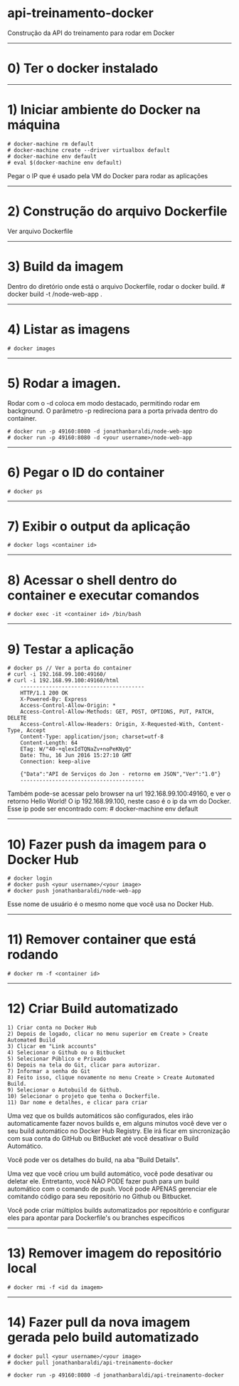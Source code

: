 # api-treinamento-docker
Construção da API do treinamento para rodar em Docker

-------------------------------------------------------
# 0) Ter o docker instalado

-------------------------------------------------------
# 1) Iniciar ambiente do Docker na máquina
	# docker-machine rm default
	# docker-machine create --driver virtualbox default
	# docker-machine env default
	# eval $(docker-machine env default)
Pegar o IP que é usado pela VM do Docker para rodar as aplicações

-------------------------------------------------------
# 2) Construção do arquivo Dockerfile
Ver arquivo Dockerfile

-------------------------------------------------------
# 3) Build da imagem 
Dentro do diretório onde está o arquivo Dockerfile, rodar o docker build.
	# docker build -t <your username>/node-web-app .

-------------------------------------------------------
# 4) Listar as imagens 
	# docker images

-------------------------------------------------------
# 5) Rodar a imagen. 
Rodar com o -d coloca em modo destacado, permitindo rodar em background. O parâmetro -p redireciona para a porta privada dentro do container.
	
	# docker run -p 49160:8080 -d jonathanbaraldi/node-web-app
	# docker run -p 49160:8080 -d <your username>/node-web-app

-------------------------------------------------------
# 6) Pegar o ID do container
	# docker ps

-------------------------------------------------------
# 7) Exibir o output da aplicação
	# docker logs <container id>

-------------------------------------------------------
# 8) Acessar o shell  dentro do container e executar comandos
	# docker exec -it <container id> /bin/bash

-------------------------------------------------------
# 9) Testar a aplicação
	# docker ps // Ver a porta do container
	# curl -i 192.168.99.100:49160/
	# curl -i 192.168.99.100:49160/html
		---------------------------------------
		HTTP/1.1 200 OK
		X-Powered-By: Express
		Access-Control-Allow-Origin: *
		Access-Control-Allow-Methods: GET, POST, OPTIONS, PUT, PATCH, DELETE
		Access-Control-Allow-Headers: Origin, X-Requested-With, Content-Type, Accept
		Content-Type: application/json; charset=utf-8
		Content-Length: 64
		ETag: W/"40-+qlexIdTQNaZv+noPeKNyQ"
		Date: Thu, 16 Jun 2016 15:27:10 GMT
		Connection: keep-alive

		{"Data":"API de Serviços do Jon - retorno em JSON","Ver":"1.0"}
		---------------------------------------

Também pode-se acessar pelo browser na url 192.168.99.100:49160, e ver o retorno Hello World!
O ip 192.168.99.100, neste caso é o ip da vm do Docker. Esse ip pode ser encontrado com: 
	# docker-machine env default

-------------------------------------------------------
# 10) Fazer push da imagem para o Docker Hub
	# docker login
	# docker push <your username>/<your image>
	# docker push jonathanbaraldi/node-web-app

Esse nome de usuário é o mesmo nome que você usa no Docker Hub.

-------------------------------------------------------
# 11) Remover container que está rodando
	# docker rm -f <container id>


-------------------------------------------------------
# 12) Criar Build automatizado
	1) Criar conta no Docker Hub
	2) Depois de logado, clicar no menu superior em Create > Create Automated Build
	3) Clicar em "Link accounts"
	4) Selecionar o Github ou o Bitbucket
	5) Selecionar Público e Privado
	6) Depois na tela do Git, clicar para autorizar.
	7) Informar a senha do Git
	8) Feito isso, clique novamente no menu Create > Create Automated Build.
	9) Selecionar o Autobuild do Github.
	10) Selecionar o projeto que tenha o Dockerfile.
	11) Dar nome e detalhes, e clicar para criar

Uma vez que os builds automáticos são configurados, eles irão automaticamente fazer novos builds e, em alguns minutos você deve ver o seu build automático no Docker Hub Registry. Ele irá ficar em sincronização com sua conta do GitHub ou BitBucket até você desativar o Build Automático.

Você pode ver os detalhes do build, na aba "Build Details". 

Uma vez que você criou um build automático, você pode desativar ou deletar ele. Entretanto, você NÃO PODE fazer push para um build automático com o comando de push. Você pode APENAS gerenciar ele comitando código para seu repositório no Github ou Bitbucket.

Você pode criar múltiplos builds automatizados por repositório e configurar eles para apontar para Dockerfile's ou branches específicos


-------------------------------------------------------
# 13) Remover imagem do repositório local
	# docker rmi -f <id da imagem>

-------------------------------------------------------
# 14) Fazer pull da nova imagem gerada pelo build automatizado
	# docker pull <your username>/<your image>
	# docker pull jonathanbaraldi/api-treinamento-docker

	# docker run -p 49160:8080 -d jonathanbaraldi/api-treinamento-docker

